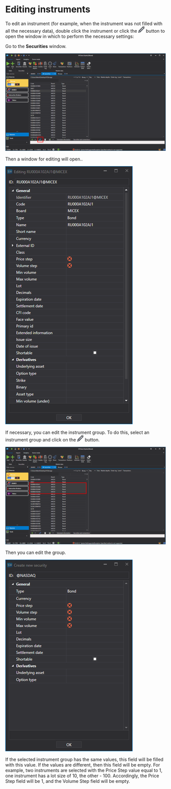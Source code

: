 # Editing instruments

To edit an instrument (for example, when the instrument was not filled with all the necessary data), double click the instrument or click the ![hydra edit](../images/hydra_edit.png) button to open the window in which to perform the necessary settings: 

Go to the **Securities** window.

![hydra security edit 00](../images/hydra_security_edit_00.png)

Then a window for editing will open..

![hydra security edit](../images/hydra_security_edit.png)

If necessary, you can edit the instrument group. To do this, select an instrument group and click on the ![hydra edit](../images/hydra_edit.png) button. 

![hydra securities edit 00](../images/hydra_securities_edit_00.png)

Then you can edit the group.

![hydra securities edit](../images/hydra_securities_edit.png)

If the selected instrument group has the same values, this field will be filled with this value. If the values are different, then this field will be empty. For example, two instruments are selected with the Price Step value equal to 1, one instrument has a lot size of 10, the other \- 100. Accordingly, the Price Step field will be 1, and the Volume Step field will be empty. 
